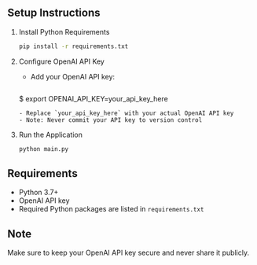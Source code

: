 ## Setup Instructions

1. Install Python Requirements
   ```bash
   pip install -r requirements.txt
   ```

2. Configure OpenAI API Key
   - Add your OpenAI API key:
     ```
    $ export OPENAI_API_KEY=your_api_key_here
     ```
   - Replace `your_api_key_here` with your actual OpenAI API key
   - Note: Never commit your API key to version control

3. Run the Application
   ```bash
   python main.py
   ```

## Requirements
- Python 3.7+
- OpenAI API key
- Required Python packages are listed in `requirements.txt`

## Note
Make sure to keep your OpenAI API key secure and never share it publicly.
